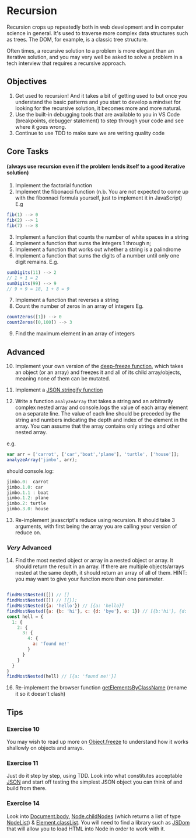 # Recursion

Recursion crops up repeatedly both in web development and in computer
science in general. It's used to traverse more complex data structures
such as trees. The DOM, for example, is a classic tree structure.

Often times, a recursive solution to a problem is more elegant than
an iterative solution, and you may very well be asked to solve a 
problem in a tech interview that requires a recursive approach. 

## Objectives

1. Get used to recursion! And it takes a bit of getting used to but once  you understand the basic patterns and you start to develop a mindset for looking for the recursive solution, it becomes more and more natural.
2. Use the built-in debugging tools that are available to you in VS Code (breakpoints, debugger statement) to step through your code and see where it goes wrong.
3. Continue to use TDD to make sure we are writing quality code

## Core Tasks 
#### (always use recursion even if the problem lends itself to a good iterative solution)

1. Implement the factorial function
2. Implement the fibonacci function (n.b. You are not expected to come up with the fibonnaci formula yourself, just to implement it in JavaScript)
E.g
```javascript
fib(1) --> 0
fib(2) --> 1
fib(7) --> 8
```
3. Implement a function that counts the number of white spaces in a string
4. Implement a function that sums the integers 1 through n;
5. Implement a function that works out whether a string is a palindrome
6. Implement a function that sums the digits of a number until only one digit remains. 
 E.g.
 ```javascript
 sumDigits(11) --> 2
 // 1 + 1 = 2
 sumDigits(99) --> 9 
 // 9 + 9 = 18, 1 + 8 = 9
 ```
7. Implement a function that reverses a string
8. Count the number of zeros in an array of integers
Eg.
```javascript
countZeros([1]) --> 0
countZeros([0,100]) --> 3
```

9. Find the maximum element in an array of integers


## Advanced

10. Implement your own version of the [deep-freeze function](https://www.npmjs.com/package/deep-freeze), which takes an object (or an array) and freezes it and all of its child array/objects, meaning none of them can be mutated. 

11. Implement a [JSON.stringify function](https://developer.mozilla.org/en/docs/Web/JavaScript/Reference/Global_Objects/JSON/stringify)

12. Write a function `analyzeArray` that takes a string and an arbitrarily 
complex nested array and console.logs the value of each array element on 
a separate line. The value of each line should be preceded by the string 
and numbers indicating the depth and index of the element in the array. You 
can assume that the array contains only strings and other nested array.

e.g. 

```javascript
var arr = ['carrot', ['car','boat','plane'], 'turtle', ['house']]; 
analyzeArray('jimbo', arr);
```

should console.log:

```javascript
jimbo.0:  carrot
jimbo.1.0: car
jimbo.1.1 : boat
jimbo.1.2: plane
jimbo.2: turtle
jimbo.3.0: house
```

13. Re-implement javascript's reduce using recursion. It should take 3 arguments, with first being the array you are calling your version of reduce on. 

### *Very* Advanced

14. Find the most nested object or array in a nested object or array. It should return the result in an array. If there are multiple objects/arrays nested at the same depth, it should return an array of all of them.
HINT: you may want to give your function more than one parameter.

```js

findMostNested([]) // []
findMostNested([]) // [{}];
findMostNested({a: 'hello'}) // [{a: 'hello}]
findMostNested({a: {b: 'hi'}, c: {d: 'bye'}, e: 1}) // [{b:'hi'}, {d: 'bye'}]
const hell = {
  1: {
    2: {
      3: {
        4: {
          a: 'found me!'
        }
      }
    }
  }
}
findMostNested(hell) // [{a: 'found me!'}]
```

16. Re-implement the browser function [getElementsByClassName](https://developer.mozilla.org/en/docs/Web/API/Document/getElementsByClassName) (rename it so it doesn't clash)



## Tips

### Exercise 10

You may wish to read up more on [Object.freeze](https://developer.mozilla.org/en-US/docs/Web/JavaScript/Reference/Global_Objects/Object/freeze) to understand how it works shallowly on objects and arrays.

### Exercise 11

Just do it step by step, using TDD. Look into what constitutes acceptable [JSON](https://developer.mozilla.org/en-US/docs/Web/JavaScript/Reference/Global_Objects/JSON)
and start off testing the simplest JSON object you can think of and build from there.

### Exercise 14

Look into [Document.body](https://developer.mozilla.org/en-US/docs/Web/API/Document/body),
[Node.childNodes](https://developer.mozilla.org/en-US/docs/Web/API/Node/childNodes) (which
returns a list of type [NodeList](https://developer.mozilla.org/en-US/docs/Web/API/NodeList))
& [Element.classList](https://developer.mozilla.org/en/docs/Web/API/Element/classList). You will need to find a library such as [JSDom](https://github.com/tmpvar/jsdom) that will allow you to load HTML into Node in order to work with it.
